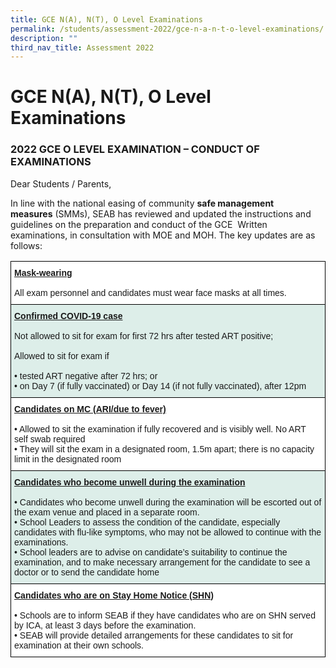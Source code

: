 ```yaml
---
title: GCE N(A), N(T), O Level Examinations
permalink: /students/assessment-2022/gce-n-a-n-t-o-level-examinations/
description: ""
third_nav_title: Assessment 2022
---
```

# **GCE N(A), N(T), O Level Examinations**

### 2022 GCE O LEVEL EXAMINATION – CONDUCT OF EXAMINATIONS

Dear Students / Parents,  
  
In line with the national easing of community **safe management measures** (SMMs), SEAB has reviewed and updated the instructions and guidelines on the preparation and conduct of the GCE  Written examinations, in consultation with MOE and MOH. The key updates are as follows:

<table style="border-collapse:collapse;border-spacing:0" class="tg"><thead><tr><th style="background-color:#ffffff;border-color:black;border-style:solid;border-width:1px;font-family:Arial, sans-serif;font-size:14px;font-weight:normal;overflow:hidden;padding:10px 5px;text-align:left;vertical-align:top;word-break:normal"><span style="font-weight:bold;text-decoration:underline">Mask-wearing</span><br><br>All exam personnel and candidates must wear face masks at all times.</th></tr></thead><tbody><tr><td style="background-color:#DDEEE9;border-color:black;border-style:solid;border-width:1px;font-family:Arial, sans-serif;font-size:14px;overflow:hidden;padding:10px 5px;text-align:left;vertical-align:top;word-break:normal"><span style="font-weight:bold;text-decoration:underline">Confirmed COVID-19 case</span><br><br>Not allowed to sit for exam for first 72 hrs after tested ART positive;<br><br>Allowed to sit for exam if <br><br>• tested ART negative after 72 hrs; or<br>• on Day 7 (if fully vaccinated) or Day 14 (if not fully vaccinated), after 12pm<br></td></tr><tr><td style="background-color:#ffffff;border-color:black;border-style:solid;border-width:1px;font-family:Arial, sans-serif;font-size:14px;overflow:hidden;padding:10px 5px;text-align:left;vertical-align:top;word-break:normal"><span style="font-weight:bold;text-decoration:underline">Candidates on MC (ARI/due to fever)</span><br><br>• Allowed to sit the examination if fully recovered and is visibly well. No ART self swab required<br>• They will sit the exam in a designated room, 1.5m apart; there is no capacity limit in the designated room<br></td></tr><tr><td style="background-color:#DDEEE9;border-color:black;border-style:solid;border-width:1px;font-family:Arial, sans-serif;font-size:14px;overflow:hidden;padding:10px 5px;text-align:left;vertical-align:top;word-break:normal"><span style="font-weight:bold;text-decoration:underline">Candidates who become unwell during the examination</span><br><br>• Candidates who become unwell during the examination will be escorted out of the exam venue and placed in a separate room.<br>• School Leaders to assess the condition of the candidate, especially candidates with flu-like symptoms, who may not be allowed to continue with the examinations.<br>• School leaders are to advise on candidate’s suitability to continue the examination, and to make necessary arrangement for the candidate to see a doctor or to send the candidate home<br></td></tr><tr><td style="background-color:#ffffff;border-color:black;border-style:solid;border-width:1px;font-family:Arial, sans-serif;font-size:14px;overflow:hidden;padding:10px 5px;text-align:left;vertical-align:top;word-break:normal"><span style="font-weight:bold;text-decoration:underline">Candidates who are on Stay Home Notice (SHN)</span><br><br>• Schools are to inform SEAB if they have candidates who are on SHN served by ICA, at least 3 days before the examination.<br>• SEAB will provide detailed arrangements for these candidates to sit for examination at their own schools.</td></tr></tbody></table>